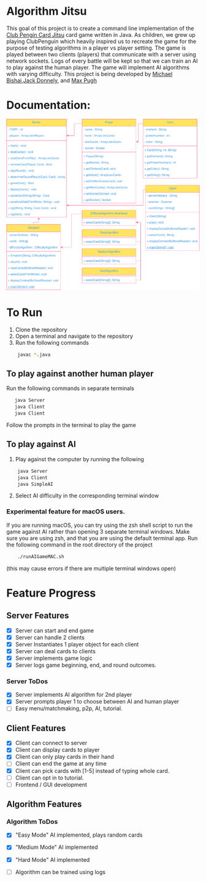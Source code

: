 # Algorithm Jitsu
This goal of this project is to create a command line implementation of the [Club Pengin Card Jitsu](https://clubpenguin.fandom.com/wiki/Card-Jitsu) card game written in Java. As children, we grew up playing ClubPenguin which heavily inspired us to recreate the game for the purpose of testing algorithms in a player vs player setting. The game is played between two clients (players) that communicate with a server using network sockets. Logs of every battle will be kept so that we can train an AI to play against the human player. The game will implement AI algorithms with varying difficulty. This project is being developed by [Michael Bishai](https://github.com/cdnmonitor),[Jack Donnely](https://github.com/LeonTheMouse), and [Max Pugh](https://github.com/mpughcs)

# Documentation:
![Class Diagram](https://github.com/cdnmonitor/algorithm-jitsu/blob/main/ClassDiagram.png)

# To Run
1. Clone the repository
2. Open a terminal and navigate to the repository
3. Run the following commands
```bash
    javac *.java
 ```
## To play against another human player
 Run the following commands in separate terminals
 ```bash
    java Server
    java Client
    java Client
```
Follow the prompts in the terminal to play the game
## To play against AI
1. Play against the computer by running the following
```bash
    java Server
    java Client
    java SimpleAI
```
2. Select AI difficulty in the corresponding terminal window
### Experimental feature for macOS users. 
If you are running macOS, you can try using the zsh shell script to run the game against AI rather than opening 3 separate terminal windows. Make sure you are using zsh, and that you are using the default terminal app. Run the following command in the root directory of the project
```bash
    ./runAIGameMAC.sh
```
(this may cause errors if there are multiple terminal windows open)







# Feature Progress

## Server Features
- [x] Server can start and end game
- [x] Server can handle 2 clients
- [x] Server Instantiates 1 player object for each client
- [x] Server can deal cards to clients
- [x] Server implements game logic
- [x] Server logs game beginning, end, and round outcomes. 
### Server ToDos 
- [x] Server implements AI algorithm for 2nd player
- [x] Server prompts player 1 to choose between AI and human player
- [ ] Easy menu/matchmaking, p2p, AI, tutorial.

## Client Features
- [x] Client can connect to server
- [x] Client can display cards to player
- [x] Client can only play cards in their hand
- [ ] Client can end the game at any time
- [x] Client can pick cards with [1-5] instead of typing whole card.
- [ ] Client can opt in to tutorial.
- [ ] Frontend / GUI development

## Algorithm Features
### Algorithm ToDos
- [x] "Easy Mode" AI implemented, plays random cards
- [x] "Medium Mode" AI implemented
- [x] "Hard Mode" AI implemented
- [ ] Algorithm can be trained using logs




